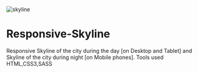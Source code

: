 ![skyline](https://user-images.githubusercontent.com/99597655/174005360-bdfdc633-3385-4789-979e-e2b1f397334e.gif)
# Responsive-Skyline
Responsive Skyline of the city during the day [on Desktop and Tablet] and Skyline of the city during night [on Mobile phones]. Tools used HTML,CSS3,SASS


